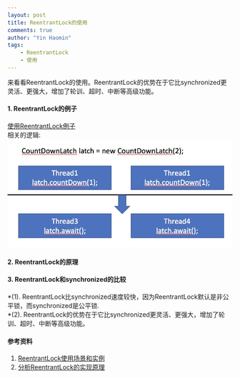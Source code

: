 ```yaml
---
layout: post
title: ReentrantLock的使用
comments: true
author: "Yin Haomin"
tags:
    - ReentrantLock
    - 使用
---
```


来看看ReentrantLock的使用。ReentrantLock的优势在于它比synchronized更灵活、更强大，增加了轮训、超时、中断等高级功能。<br>

#### 1. ReentrantLock的例子
[使用ReentrantLock例子](https://github.com/yinhaomin/common-test/tree/master/common-test-service/src/main/java/com/baidu/common/test/service/cocurrency)<br>
相关的逻辑:<br>
![gras](/images/aqs/CountDownLatch_usage.jpeg)<br>


#### 2. ReentrantLock的原理



#### 3. ReentrantLock和synchronized的比较
*(1). ReentrantLock比synchronized速度较快，因为ReentrantLock默认是非公平锁，而synchronized是公平锁.<br>
*(2). ReentrantLock的优势在于它比synchronized更灵活、更强大，增加了轮训、超时、中断等高级功能。<br>

#### 参考资料
1. [ReentrantLock使用场景和实例](http://blog.csdn.net/antony9118/article/details/52664125)
2. [分析ReentrantLock的实现原理](http://www.jianshu.com/p/fe027772e156)
